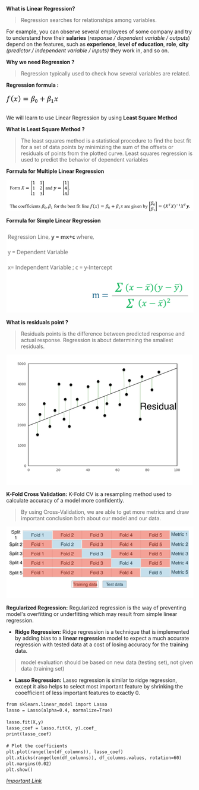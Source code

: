**What is Linear Regression?** 

>Regression searches for relationships among variables.

For example, you can observe several employees of some company and try to understand how their **salaries** (*response / dependent variable / outputs*) depend on the features, such as **experience**, **level of education**, **role**, **city** *(predictor / independent variable / inputs)* they work in, and so on.


**Why we need Regression ?**
> Regression typically used to check how several variables are related.

**Regression formula :**

!["least square method"](/Images/regression.png)

We will learn to use Linear Regression by using **Least Square Method**

**What is Least Square Method ?**
>The least squares method is a statistical procedure to find the best fit for a set of data points by minimizing the sum of the offsets or residuals of points from the plotted curve. Least squares regression is used to predict the behavior of dependent variables

**Formula for Multiple Linear Regression**

!["Multiple Linear Regression"](/Images/linear-regression.png)

**Formula for Simple Linear Regression**

!["Simple Linear Regression"](/Images/simple-linear-regression.png)


**What is residuals point ?**
> Residuals points is the difference between predicted response and actual response. Regression is about determining the smallest residuals.


!["Residual"](/Images/residual.png)


**K-Fold Cross Validation:** K-Fold CV is a resampling method used to calculate accuracy of a model more confidently.

> By using Cross-Validation, we are able to get more metrics and draw important conclusion both about our model and our data.


!["Residual"](/Images/k-fold-cv.png)

**Regularized Regression:** Regularized regression is the way of preventing model's overfitting or underfitting which may result from simple linear regression.

* **Ridge Regression:** Ridge regression is a technique that is implemented by adding bias to a **linear regression** model to expect a much accurate regression with tested data at a cost of losing accuracy for the training data.

> model evaluation should be based on new data (testing set), not given data (training set)


* **Lasso Regression:** Lasso regression is similar to ridge regression, except it also helps to select most important feature by shrinking the cooefficient of less important features to exactly 0.

```
from sklearn.linear_model import Lasso
lasso = Lasso(alpha=0.4, normalize=True)

lasso.fit(X,y)
lasso_coef = lasso.fit(X, y).coef_
print(lasso_coef)

# Plot the coefficients
plt.plot(range(len(df_columns)), lasso_coef)
plt.xticks(range(len(df_columns)), df_columns.values, rotation=60)
plt.margins(0.02)
plt.show()
```

*[Important Link](https://www.mathsisfun.com/data/least-squares-regression.html)*
